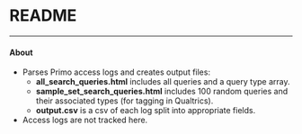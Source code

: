 # README 

---

#### About

* Parses Primo access logs and creates output files:
	* **all_search_queries.html** includes all queries and a query type array.
	* **sample_set_search_queries.html** includes 100 random queries and their associated types (for tagging in Qualtrics).
	* **output.csv** is a csv of each log split into appropriate fields.
* Access logs are not tracked here.


